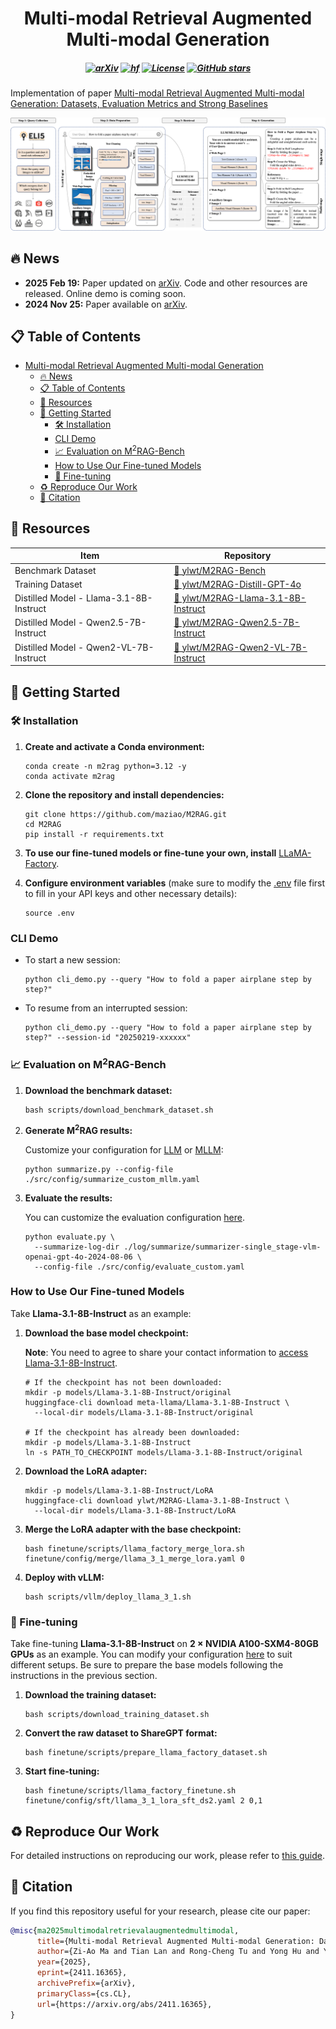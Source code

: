 <div align="center">

# Multi-modal Retrieval Augmented Multi-modal Generation

</div>

<h5 align=center>

[![arXiv](https://img.shields.io/badge/arXiv-2411.16365v3-b31b1b.svg)](https://arxiv.org/abs/2411.16365v3)
[![hf](https://img.shields.io/badge/🤗-Hugging%20Face-blue.svg)](https://huggingface.co/collections/ylwt/m2rag-674695ac8d94d45f6b801482)
[![License](https://img.shields.io/badge/Code%20License-MIT-yellow)](https://github.com/maziao/M2RAG/blob/main/LICENSE)
[![GitHub stars](https://img.shields.io/github/stars/maziao/M2RAG.svg?colorA=orange&colorB=orange&logo=github)](https://github.com/maziao/M2RAG/stargazers)

</h5>

Implementation of paper [Multi-modal Retrieval Augmented Multi-modal Generation: Datasets, Evaluation Metrics and Strong Baselines](https://arxiv.org/abs/2411.16365v3)

![Illustration of M^2RAG framework](./figs/framework.png)

## 🔥 News

- **2025 Feb 19:** Paper updated on [arXiv](https://arxiv.org/abs/2411.16365v3). Code and other resources are released. Online demo is coming soon.
- **2024 Nov 25:** Paper available on [arXiv](https://arxiv.org/abs/2411.16365).

## 📋 Table of Contents

- [Multi-modal Retrieval Augmented Multi-modal Generation](#multi-modal-retrieval-augmented-multi-modal-generation)
  - [🔥 News](#-news)
  - [📋 Table of Contents](#-table-of-contents)
  - [🤗 Resources](#-resources)
  - [🚀 Getting Started](#-getting-started)
    - [🛠️ Installation](#️-installation)
    - [CLI Demo](#cli-demo)
    - [📈 Evaluation on M$`^2`$RAG-Bench](#-evaluation-on-m2rag-bench)
    - [How to Use Our Fine-tuned Models](#how-to-use-our-fine-tuned-models)
    - [🔧 Fine-tuning](#-fine-tuning)
  - [♻️ Reproduce Our Work](#️-reproduce-our-work)
  - [📎 Citation](#-citation)

## 🤗 Resources

| Item                                    | Repository                                                                                     |
| --------------------------------------- | ---------------------------------------------------------------------------------------------- |
| Benchmark Dataset                       | [🤗 ylwt/M2RAG-Bench](https://huggingface.co/datasets/ylwt/M2RAG-Bench)                        |
| Training Dataset                        | [🤗 ylwt/M2RAG-Distill-GPT-4o](https://huggingface.co/datasets/ylwt/M2RAG-Distill-GPT-4o)      |
| Distilled Model - Llama-3.1-8B-Instruct | [🤗 ylwt/M2RAG-Llama-3.1-8B-Instruct](https://huggingface.co/ylwt/M2RAG-Llama-3.1-8B-Instruct) |
| Distilled Model - Qwen2.5-7B-Instruct   | [🤗 ylwt/M2RAG-Qwen2.5-7B-Instruct](https://huggingface.co/ylwt/M2RAG-Qwen2.5-7B-Instruct)     |
| Distilled Model - Qwen2-VL-7B-Instruct  | [🤗 ylwt/M2RAG-Qwen2-VL-7B-Instruct](https://huggingface.co/ylwt/M2RAG-Qwen2-VL-7B-Instruct)   |


## 🚀 Getting Started

### 🛠️ Installation

1. **Create and activate a Conda environment:**

    ```shell
    conda create -n m2rag python=3.12 -y
    conda activate m2rag
    ```

2. **Clone the repository and install dependencies:**

    ```shell
    git clone https://github.com/maziao/M2RAG.git
    cd M2RAG
    pip install -r requirements.txt
    ```

3. **To use our fine-tuned models or fine-tune your own, install** [LLaMA-Factory](https://github.com/hiyouga/LLaMA-Factory).

4. **Configure environment variables** (make sure to modify the [.env](./.env) file first to fill in your API keys and other necessary details):

    ```shell
    source .env
    ```

### CLI Demo

- To start a new session:

    ```shell
    python cli_demo.py --query "How to fold a paper airplane step by step?"
    ```

- To resume from an interrupted session:

    ```shell
    python cli_demo.py --query "How to fold a paper airplane step by step?" --session-id "20250219-xxxxxx"
    ```

### 📈 Evaluation on M$`^2`$RAG-Bench

1. **Download the benchmark dataset:**

    ```shell
    bash scripts/download_benchmark_dataset.sh
    ```

2. **Generate M$`^2`$RAG results:**

    Customize your configuration for [LLM](./src/config/summarize_custom_llm.yaml) or [MLLM](./src/config/summarize_custom_mllm.yaml):

    ```shell
    python summarize.py --config-file ./src/config/summarize_custom_mllm.yaml
    ```

3. **Evaluate the results:**

    You can customize the evaluation configuration [here](./src/config/evaluate_custom.yaml).

    ```shell
    python evaluate.py \
      --summarize-log-dir ./log/summarize/summarizer-single_stage-vlm-openai-gpt-4o-2024-08-06 \
      --config-file ./src/config/evaluate_custom.yaml
    ```

### How to Use Our Fine-tuned Models

Take **Llama-3.1-8B-Instruct** as an example:

1. **Download the base model checkpoint:**

    **Note**: You need to agree to share your contact information to [access Llama-3.1-8B-Instruct](https://huggingface.co/meta-llama/Llama-3.1-8B-Instruct).

    ```shell
    # If the checkpoint has not been downloaded:
    mkdir -p models/Llama-3.1-8B-Instruct/original
    huggingface-cli download meta-llama/Llama-3.1-8B-Instruct \
      --local-dir models/Llama-3.1-8B-Instruct/original

    # If the checkpoint has already been downloaded:
    mkdir -p models/Llama-3.1-8B-Instruct
    ln -s PATH_TO_CHECKPOINT models/Llama-3.1-8B-Instruct/original
    ```

2. **Download the LoRA adapter:**

    ```shell
    mkdir -p models/Llama-3.1-8B-Instruct/LoRA
    huggingface-cli download ylwt/M2RAG-Llama-3.1-8B-Instruct \
      --local-dir models/Llama-3.1-8B-Instruct/LoRA
    ```

3. **Merge the LoRA adapter with the base checkpoint:**

    ```shell
    bash finetune/scripts/llama_factory_merge_lora.sh finetune/config/merge/llama_3_1_merge_lora.yaml 0
    ```

4. **Deploy with vLLM:**

    ```shell
    bash scripts/vllm/deploy_llama_3_1.sh
    ```

### 🔧 Fine-tuning

Take fine-tuning **Llama-3.1-8B-Instruct** on **2 × NVIDIA A100-SXM4-80GB GPUs** as an example. You can modify your configuration [here](./finetune/config/sft/llama_3_1_lora_sft_ds2.yaml) to suit different setups. Be sure to prepare the base models following the instructions in the previous section.

1. **Download the training dataset:**

    ```shell
    bash scripts/download_training_dataset.sh
    ```

2. **Convert the raw dataset to ShareGPT format:**

    ```shell
    bash finetune/scripts/prepare_llama_factory_dataset.sh
    ```

3. **Start fine-tuning:**

    ```shell
    bash finetune/scripts/llama_factory_finetune.sh finetune/config/sft/llama_3_1_lora_sft_ds2.yaml 2 0,1
    ```

## ♻️ Reproduce Our Work

For detailed instructions on reproducing our work, please refer to [this guide](./REPRODUCE.md).

## 📎 Citation

If you find this repository useful for your research, please cite our paper:


```bibtex
@misc{ma2025multimodalretrievalaugmentedmultimodal,
      title={Multi-modal Retrieval Augmented Multi-modal Generation: Datasets, Evaluation Metrics and Strong Baselines}, 
      author={Zi-Ao Ma and Tian Lan and Rong-Cheng Tu and Yong Hu and Yu-Shi Zhu and Tong Zhang and Heyan Huang and Xian-Ling Mao},
      year={2025},
      eprint={2411.16365},
      archivePrefix={arXiv},
      primaryClass={cs.CL},
      url={https://arxiv.org/abs/2411.16365}, 
}
```
